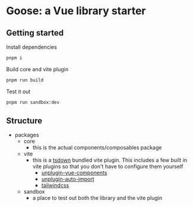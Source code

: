 # Goose: a Vue library starter

## Getting started

Install dependencies

```sh
pnpm i
```

Build core and vite plugin

```sh
pnpm run build
```

Test it out

```sh
pnpm run sandbox:dev
```

## Structure

- packages
  - core
    - this is the actual components/composables package
  - vite
    - this is a [tsdown](https://tsdown.dev/) bundled vite plugin. This includes a few built in vite plugins so that you don't have to configure them yourself
      - [unplugin-vue-components](https://github.com/unplugin/unplugin-vue-components)
      - [unplugin-auto-import](https://github.com/unplugin/unplugin-auto-import)
      - [tailwindcss](https://tailwindcss.com/)
  - sandbox
    - a place to test out both the library and the vite plugin
